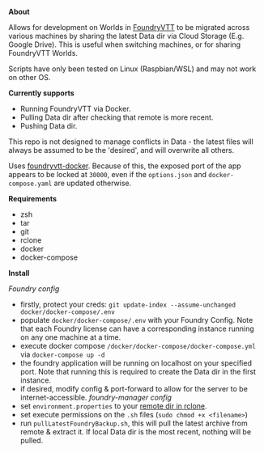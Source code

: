 **About**

Allows for development on Worlds in [FoundryVTT](https://foundryvtt.com/) to be migrated across various machines by sharing the latest Data dir via Cloud Storage (E.g. Google Drive). This is useful when switching machines, or for sharing FoundryVTT Worlds.

Scripts have only been tested on Linux (Raspbian/WSL) and may not work on other OS.

**Currently supports**

- Running FoundryVTT via Docker.
- Pulling Data dir after checking that remote is more recent.
- Pushing Data dir. 

This repo is not designed to manage conflicts in Data - the latest files will always be assumed to be the 'desired', and will overwrite all others.

Uses [foundryvtt-docker](https://github.com/felddy/foundryvtt-docker). Because of this, the exposed port of the app appears to be locked at `30000`, even if the `options.json` and `docker-compose.yaml` are updated otherwise.

**Requirements**
- zsh
- tar
- git
- rclone
- docker
- docker-compose

**Install**

*Foundry config*
- firstly, protect your creds: `git update-index --assume-unchanged docker/docker-compose/.env`
- populate `docker/docker-compose/.env` with your Foundry Config. Note that each Foundry license can have a corresponding instance running on any one machine at a time. 
- execute docker compose `/docker/docker-compose/docker-compose.yml` via `docker-compose up -d`
- the foundry application will be running on localhost on your specified port. Note that running this is required to create the Data dir in the first instance.
- if desired, modify config & port-forward to allow for the server to be internet-accessible.
*foundry-manager config*
- set `environment.properties` to your [remote dir in rclone](https://rclone.org/remote_setup/).
- set execute permissions on the `.sh` files (`sudo chmod +x <filename>`)
- run `pullLatestFoundryBackup.sh`, this will pull the latest archive from remote & extract it. If local Data dir is the most recent, nothing will be pulled.

